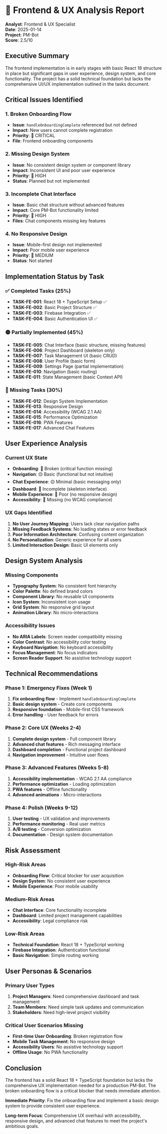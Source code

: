 # 🎨 Frontend & UX Analysis Report

**Analyst**: Frontend & UX Specialist  
**Date**: 2025-01-14  
**Project**: PM-Bot  
**Score**: 2.5/10

## Executive Summary

The frontend implementation is in early stages with basic React 18 structure in place but significant gaps in user experience, design system, and core functionality. The project has a solid technical foundation but lacks the comprehensive UI/UX implementation outlined in the tasks document.

## Critical Issues Identified

### 1. **Broken Onboarding Flow**
- **Issue**: `handleOnboardingComplete` referenced but not defined
- **Impact**: New users cannot complete registration
- **Priority**: 🔴 CRITICAL
- **File**: Frontend onboarding components

### 2. **Missing Design System**
- **Issue**: No consistent design system or component library
- **Impact**: Inconsistent UI and poor user experience
- **Priority**: 🔴 HIGH
- **Status**: Planned but not implemented

### 3. **Incomplete Chat Interface**
- **Issue**: Basic chat structure without advanced features
- **Impact**: Core PM-Bot functionality limited
- **Priority**: 🔴 HIGH
- **Files**: Chat components missing key features

### 4. **No Responsive Design**
- **Issue**: Mobile-first design not implemented
- **Impact**: Poor mobile user experience
- **Priority**: 🔴 MEDIUM
- **Status**: Not started

## Implementation Status by Task

### ✅ **Completed Tasks (25%)**
- **TASK-FE-001**: React 18 + TypeScript Setup ✅
- **TASK-FE-002**: Basic Project Structure ✅
- **TASK-FE-003**: Firebase Integration ✅
- **TASK-FE-004**: Basic Authentication UI ✅

### 🟡 **Partially Implemented (45%)**
- **TASK-FE-005**: Chat Interface (basic structure, missing features)
- **TASK-FE-006**: Project Dashboard (skeleton only)
- **TASK-FE-007**: Task Management UI (basic CRUD)
- **TASK-FE-008**: User Profile (basic form)
- **TASK-FE-009**: Settings Page (partial implementation)
- **TASK-FE-010**: Navigation (basic routing)
- **TASK-FE-011**: State Management (basic Context API)

### 🔴 **Missing Tasks (30%)**
- **TASK-FE-012**: Design System Implementation
- **TASK-FE-013**: Responsive Design
- **TASK-FE-014**: Accessibility (WCAG 2.1 AA)
- **TASK-FE-015**: Performance Optimization
- **TASK-FE-016**: PWA Features
- **TASK-FE-017**: Advanced Chat Features

## User Experience Analysis

### **Current UX State**
- **Onboarding**: 🔴 Broken (critical function missing)
- **Navigation**: 🟡 Basic (functional but not intuitive)
- **Chat Experience**: 🟡 Minimal (basic messaging only)
- **Dashboard**: 🔴 Incomplete (skeleton interface)
- **Mobile Experience**: 🔴 Poor (no responsive design)
- **Accessibility**: 🔴 Missing (no WCAG compliance)

### **UX Gaps Identified**
1. **No User Journey Mapping**: Users lack clear navigation paths
2. **Missing Feedback Systems**: No loading states or error feedback
3. **Poor Information Architecture**: Confusing content organization
4. **No Personalization**: Generic experience for all users
5. **Limited Interaction Design**: Basic UI elements only

## Design System Analysis

### **Missing Components**
- **Typography System**: No consistent font hierarchy
- **Color Palette**: No defined brand colors
- **Component Library**: No reusable UI components
- **Icon System**: Inconsistent icon usage
- **Grid System**: No responsive grid layout
- **Animation Library**: No micro-interactions

### **Accessibility Issues**
- **No ARIA Labels**: Screen reader compatibility missing
- **Color Contrast**: No accessibility color testing
- **Keyboard Navigation**: No keyboard accessibility
- **Focus Management**: No focus indicators
- **Screen Reader Support**: No assistive technology support

## Technical Recommendations

### **Phase 1: Emergency Fixes (Week 1)**
1. **Fix onboarding flow** - Implement `handleOnboardingComplete`
2. **Basic design system** - Create core components
3. **Responsive foundation** - Mobile-first CSS framework
4. **Error handling** - User feedback for errors

### **Phase 2: Core UX (Weeks 2-4)**
1. **Complete design system** - Full component library
2. **Advanced chat features** - Rich messaging interface
3. **Dashboard completion** - Functional project dashboard
4. **Navigation improvement** - Intuitive user flows

### **Phase 3: Advanced Features (Weeks 5-8)**
1. **Accessibility implementation** - WCAG 2.1 AA compliance
2. **Performance optimization** - Loading optimization
3. **PWA features** - Offline functionality
4. **Advanced animations** - Micro-interactions

### **Phase 4: Polish (Weeks 9-12)**
1. **User testing** - UX validation and improvements
2. **Performance monitoring** - Real user metrics
3. **A/B testing** - Conversion optimization
4. **Documentation** - Design system documentation

## Risk Assessment

### **High-Risk Areas**
- **Onboarding Flow**: Critical blocker for user acquisition
- **Design System**: No consistent user experience
- **Mobile Experience**: Poor mobile usability

### **Medium-Risk Areas**
- **Chat Interface**: Core functionality incomplete
- **Dashboard**: Limited project management capabilities
- **Accessibility**: Legal compliance risk

### **Low-Risk Areas**
- **Technical Foundation**: React 18 + TypeScript working
- **Firebase Integration**: Authentication functional
- **Basic Navigation**: Simple routing working

## User Personas & Scenarios

### **Primary User Types**
1. **Project Managers**: Need comprehensive dashboard and task management
2. **Team Members**: Need simple task updates and communication
3. **Stakeholders**: Need high-level project visibility

### **Critical User Scenarios Missing**
- **First-time User Onboarding**: Broken registration flow
- **Mobile Task Management**: No responsive design
- **Accessibility Users**: No assistive technology support
- **Offline Usage**: No PWA functionality

## Conclusion

The frontend has a solid React 18 + TypeScript foundation but lacks the comprehensive UX implementation needed for a production PM-Bot. The broken onboarding flow is a critical blocker that needs immediate attention.

**Immediate Priority**: Fix the onboarding flow and implement a basic design system to provide consistent user experience.

**Long-term Focus**: Comprehensive UX overhaul with accessibility, responsive design, and advanced chat features to meet the project's ambitious goals.
